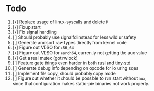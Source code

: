 # Todo

1. [x] Replace usage of linux-syscalls and delete it
2. [x] Fixup start
3. [x] Fix signal handling
4. [ ] Should probably use signalfd instead for less wild unsafety
5. [ ] Generate and sort raw types directly from kernel code
6. [x] Figure out VDSO for `x86_64`
7. [x] Figure out VDSO for `aarch64`, currently not getting the aux value
8. [x] Get a real mutex (got rwlock)
9. [ ] Feature gate things even harder in both [rusl](rusl) and [tiny-std](tiny-std)
10. [ ] Generate debug info depending on opcode for io uring sqes
11. [ ] Implement file copy, should probably copy mode
12. [ ] Figure out whether it should be possible to run start without `aux`, since that configuration
makes static-pie binaries not work properly.